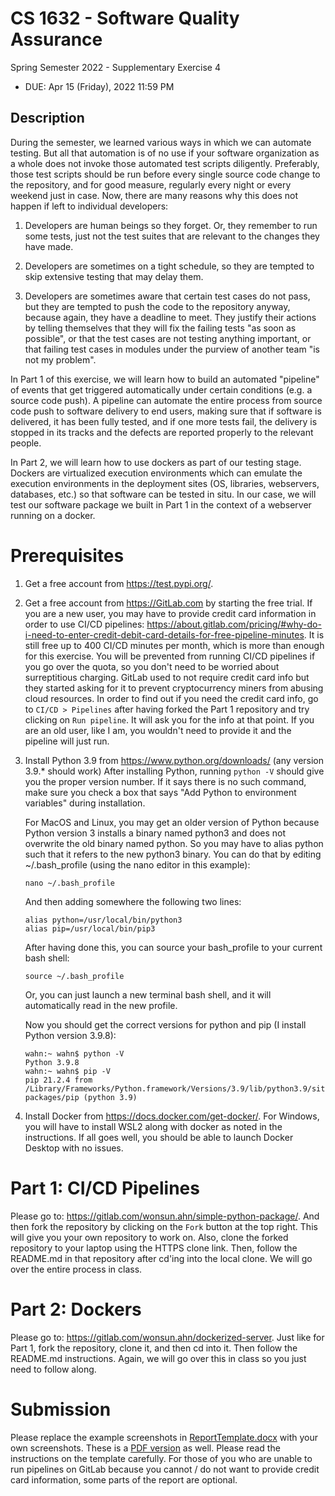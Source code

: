 # CS 1632 - Software Quality Assurance
Spring Semester 2022 - Supplementary Exercise 4

* DUE: Apr 15 (Friday), 2022 11:59 PM 

## Description

During the semester, we learned various ways in which we can automate testing.
But all that automation is of no use if your software organization as a whole
does not invoke those automated test scripts diligently.  Preferably, those test
scripts should be run before every single source code change to the repository,
and for good measure, regularly every night or every weekend just in case.  Now,
there are many reasons why this does not happen if left to individual
developers:

1. Developers are human beings so they forget.  Or, they remember to run some
   tests, just not the test suites that are relevant to the changes they have
made.

1. Developers are sometimes on a tight schedule, so they are tempted to skip
   extensive testing that may delay them.

1. Developers are sometimes aware that certain test cases do not pass, but they
   are tempted to push the code to the repository anyway, because again, they
have a deadline to meet.  They justify their actions by telling themselves that
they will fix the failing tests "as soon as possible", or that the test cases
are not testing anything important, or that failing test cases in modules under
the purview of another team "is not my problem".

In Part 1 of this exercise, we will learn how to build an automated "pipeline"
of events that get triggered automatically under certain conditions (e.g. a
source code push).  A pipeline can automate the entire process from source code
push to software delivery to end users, making sure that if software is
delivered, it has been fully tested, and if one more tests fail, the delivery is
stopped in its tracks and the defects are reported properly to the relevant
people.

In Part 2, we will learn how to use dockers as part of our testing stage.
Dockers are virtualized execution environments which can emulate the execution
environments in the deployment sites (OS, libraries, webservers, databases,
etc.) so that software can be tested in situ.  In our case, we will test our
software package we built in Part 1 in the context of a webserver running on a
docker.

# Prerequisites

1. Get a free account from https://test.pypi.org/.

1. Get a free account from https://GitLab.com by starting the free trial.  If
   you are a new user, you may have to provide credit card information in order
to use CI/CD pipelines:
https://about.gitlab.com/pricing/#why-do-i-need-to-enter-credit-debit-card-details-for-free-pipeline-minutes.
It is still free up to 400 CI/CD minutes per month, which is more than enough
for this exercise.  You will be prevented from running CI/CD pipelines if you
go over the quota, so you don't need to be worried about surreptitious
charging.  GitLab used to not require credit card info but they started asking
for it to prevent cryptocurrency miners from abusing cloud resources.  In order
to find out if you need the credit card info, go to `CI/CD > Pipelines` after
having forked the Part 1 repository and try clicking on `Run pipeline`.  It
will ask you for the info at that point.  If you are an old user, like I am,
you wouldn't need to provide it and the pipeline will just run.

1. Install Python 3.9 from https://www.python.org/downloads/ (any version 3.9.*
   should work) After installing Python, running `python -V` should give you the
proper version number.  If it says there is no such command, make sure you check
a box that says "Add Python to environment variables" during installation.

   For MacOS and Linux, you may get an older version of Python because Python
version 3 installs a binary named python3 and does not overwrite the old binary
named python.  So you may have to alias python such that it refers to the new
python3 binary.  You can do that by editing ~/.bash_profile (using the nano
editor in this example):

   ```
   nano ~/.bash_profile
   ```

   And then adding somewhere the following two lines:

   ```
   alias python=/usr/local/bin/python3
   alias pip=/usr/local/bin/pip3
   ```

   After having done this, you can source your bash_profile to your current bash shell:

   ```
   source ~/.bash_profile
   ```

   Or, you can just launch a new terminal bash shell, and it will automatically read in the new profile.
    
   Now you should get the correct versions for python and pip (I install Python version 3.9.8):

   ```
   wahn:~ wahn$ python -V
   Python 3.9.8
   wahn:~ wahn$ pip -V
   pip 21.2.4 from /Library/Frameworks/Python.framework/Versions/3.9/lib/python3.9/site-packages/pip (python 3.9)
   ```

1. Install Docker from https://docs.docker.com/get-docker/. For Windows, you will
   have to install WSL2 along with docker as noted in the instructions.  If all
goes well, you should be able to launch Docker Desktop with no issues.

# Part 1: CI/CD Pipelines

Please go to: https://gitlab.com/wonsun.ahn/simple-python-package/.  And then
fork the repository by clicking on the `Fork` button at the top right.  This
will give you your own repository to work on.  Also, clone the forked
repository to your laptop using the HTTPS clone link.  Then, follow the
README.md in that repository after cd'ing into the local clone.  We will go
over the entire process in class.

# Part 2: Dockers

Please go to: https://gitlab.com/wonsun.ahn/dockerized-server.  Just like for
Part 1, fork the repository, clone it, and then cd into it.  Then follow the
README.md instructions.  Again, we will go over this in class so you just need to follow along.

# Submission

Please replace the example screenshots in
[ReportTemplate.docx](ReportTemplate.docx) with your own screenshots.  These
is a [PDF version](ReportTemplate.pdf) as well.  Please read the
instructions on the template carefully.  For those of you who are unable to
run pipelines on GitLab because you cannot / do not want to provide credit
card information, some parts of the report are optional.
